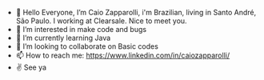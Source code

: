 - 👋 Hello Everyone, I’m Caio Zapparolli, i'm Brazilian, living in Santo André, São Paulo. I working at Clearsale. Nice to meet you.
- 👀 I’m interested in make code and bugs
- 🌱 I’m currently learning Java
- 💞️ I’m looking to collaborate on Basic codes
- 📫 How to reach me: https://www.linkedin.com/in/caiozapparolli/
- ✌️  See ya

<!---
czapparolli/czapparolli is a ✨ special ✨ repository because its `README.md` (this file) appears on your GitHub profile.
You can click the Preview link to take a look at your changes.
--->
